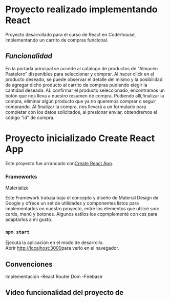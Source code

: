 # Proyecto realizado implementando React

Proyecto desarrollado para el curso de React en Coderhouse,
implementando un carrito de compras funcional.

## _Funcionalidad_

En la portada principal se accede al catálogo de productos de "Almacén Pastelero" disponibles para seleccionar y comprar.
Al hacer click en el producto deseado, se puede observar el detalle del mismo y la posibilidad de agregar dicho producto al carrito de compras pudiendo elegir la cantidad deseada.
AL confirmar el producto seleccionado, encontramos un botón que nos lleva a nuestro resumen de compra.
Pudiendo allí,finalizar la compra, eliminar algún producto que ya no queremos comprar o seguir comprando.
Al finalizar la compra, nos llevará a un formulario para completar con los datos solicitados, al presionar enviar, obtendremos el código "id" de compra.


# Proyecto inicializado Create React App

Este proyecto fue arrancado con[Create React App](https://github.com/facebook/create-react-app).

### Frameworks

 [Materialize](http://www.materializecss.com)

 Este Framework trabaja bajo el concepto y diseño de Material Design de Google y ofrece un set de utilidades y componentes listos para implementarlos en nuestro proyecto, entre los elementos que utilicé  son: cards, menú y botones. Algunos estilos los copmplementé con css para adaptarlos a mi gusto.

### `npm start`

Ejecuta la aplicación en el modo de desarrollo.\
Abrir [http://localhost:3000](http://localhost:3000)para verlo en el navegador.

## Convenciones

Implementación 
-React Router Dom
-Firebase

## Video funcionalidad del proyecto de





